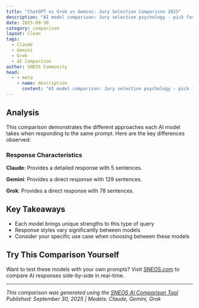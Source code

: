 ```yaml
---
title: "ChatGPT vs Grok vs Gemini: Jury Selection Comparison 2025"
description: "AI model comparison: Jury selection psychology - pick favorable jury strategically..."
date: 2025-09-30
category: comparison
layout: Clean
tags:
  - Claude
  - Gemini
  - Grok
  - AI Comparison
author: SNEOS Community
head:
  - - meta
    - name: description
      content: "AI model comparison: Jury selection psychology - pick favorable jury strategically..."
---
```


<ChatComparison
  title="ChatGPT vs Grok vs Gemini: Jury Selection Comparison 2025"
  prompt="Jury selection psychology - pick favorable jury strategically"
  :responses='{
    "Claude": "# Strategic Jury Selection: Psychology and Legal Considerations\n\n## Understanding Jury Selection\n\nJury selection (voir dire) is a legitimate part of the legal process where attorneys can identify potential biases that might affect fair judgment.\n\n## Psychological Factors in Jury Selection\n\n### Demographic Considerations\n- **Age**: Different generations may have varying perspectives on technology, social issues, or institutional trust\n- **Occupation**: Professional background can influence analytical thinking and authority perspectives\n- **Education**: May affect comfort with complex evidence or expert testimony\n- **Life experiences**: Personal history with relevant situations (e.g., medical malpractice, corporate employment)\n\n### Cognitive Tendencies\n- **Analytical vs. intuitive thinking**: Some jurors prefer data-driven arguments, others respond to narrative\n- **Risk tolerance**: Important in cases involving liability or damages\n- **Authority orientation**: Affects receptiveness to expert witnesses or institutional credibility\n\n## Ethical Strategic Approaches\n\n### Legitimate Strategies\n- **Case-specific relevance**: Focus on experiences directly related to case issues\n- **Bias identification**: Uncover prejudices that could prevent fair deliberation\n- **Communication style matching**: Understand how jurors process information\n- **Group dynamics awareness**: Consider how different personalities might interact\n\n### Questions That Reveal Insight\n- Open-ended questions about relevant experiences\n- Hypothetical scenarios related to case themes\n- Media consumption and information sources\n- Attitudes toward relevant institutions or professions\n\n## Important Limitations\n\n### Legal Boundaries\n- Cannot discriminate based on protected characteristics\n- Must focus on bias related to case facts\n- Subject to judge oversight and opposing counsel objections\n\n### Ethical Considerations\n- Goal should be fairness, not manipulation\n- Respect for the judicial process\n- Professional responsibility requirements\n\n**Note**: Effective jury selection requires legal training and should always be conducted within ethical and legal boundaries by qualified attorneys.",
    "Gemini": "Jury selection, also known as *voir dire*, is a critical part of a trial. Attorneys aim to impanel a jury that is most likely to be sympathetic to their client and arguments.  While it\u0027s impossible to know for sure how any individual will vote, attorneys use various strategies based on psychology, demographics, and case specifics to try and achieve a favorable jury.  Here\u0027s a breakdown of the key concepts and techniques involved:\n\n**I. Understanding the Goals of Jury Selection**\n\n*   **Identify and Eliminate Biased Jurors:** The primary goal is to remove potential jurors who harbor biases, prejudices, or preconceived notions that could unfairly influence their verdict. This can be overt biases, or more subtle, unconscious biases.\n*   **Identify Favorable Jurors:**  Beyond eliminating the unfavorable, the goal is to find jurors who are more likely to be receptive to your arguments and sympathetic to your client\u0027s situation.\n*   **Educate and Persuade (Subtly):**  Voir dire can be a (limited) opportunity to introduce key themes of your case and begin framing the narrative in a way that resonates with potential jurors. This must be done carefully to avoid being seen as manipulative or argumentative.\n*   **Establish Rapport:** Building a connection with potential jurors, showing respect, and creating a sense of trust can influence their perception of you and, by extension, your case.\n*   **Gather Information:**  The process helps attorneys learn more about the community and the attitudes of potential jurors, which can inform trial strategy, witness selection, and overall case presentation.\n\n**II. Key Psychological Factors \u0026 Strategies**\n\n1.  **Demographics \u0026 Social Group Affiliations:**  While you cannot *automatically* exclude jurors based solely on race, gender, religion, etc. (that\u0027s illegal discrimination), demographic information can provide insights into potential attitudes and life experiences.  Consider these with extreme caution and never rely on them exclusively.\n\n    *   **Age:** Younger jurors might be more open to newer legal theories or technologies, while older jurors might have more life experience and a stronger sense of tradition.\n    *   **Socioeconomic Status:**  People from different economic backgrounds might have different perspectives on issues like damages, liability, and the role of corporations.\n    *   **Education Level:** Education can influence how critically someone analyzes information and understands complex legal concepts.\n    *   **Occupation:**  A person\u0027s job can reflect their values, beliefs, and experiences.  For example, someone in law enforcement might be more inclined to side with the prosecution in a criminal case.  A teacher might be more sympathetic to a victim of bullying.\n    *   **Marital Status \u0026 Family Situation:**  These factors can influence a juror\u0027s empathy and understanding of certain issues, especially in family law or personal injury cases.\n    *   **Location of Residence:**  Urban vs. rural residents might have different perspectives on certain issues (e.g., gun control, environmental regulations).\n\n    **Important Note:**  *Stereotyping* based on demographics is dangerous, unethical, and often inaccurate.  Use demographics only as *one* piece of information, and always focus on individual responses and attitudes.\n\n2.  **Attitudes, Beliefs, and Values:** These are more direct indicators of how a juror might view the case.  Questions should be designed to uncover these.\n\n    *   **Authoritarianism:** People with authoritarian personalities tend to be more deferential to authority, more punitive, and less tolerant of ambiguity.  They might be favorable to the prosecution in criminal cases. Look for indicators like rigid adherence to rules, respect for tradition, and a belief in strong leadership.\n    *   **Belief in a Just World:**  Individuals who strongly believe that the world is inherently fair may be more likely to blame the victim in a crime or accident.  They may struggle to accept that bad things happen to good people.\n    *   **Attitudes Toward Corporations/Government:**  In cases involving corporations or government entities, it\u0027s crucial to assess jurors\u0027 views on these institutions. Are they generally trusting or skeptical? Do they believe corporations are inherently greedy, or that government is overreaching?\n    *   **Attitudes Toward Specific Issues:**  Depending on the case, you might need to explore jurors\u0027 attitudes on topics like:\n        *   Gun control\n        *   Immigration\n        *   Medical malpractice\n        *   Environmental regulations\n        *   The death penalty\n        *   Police brutality\n        *   The legal system in general\n\n3.  **Personality Traits (Difficult to Assess):**  While harder to gauge, certain personality traits can influence juror behavior.\n\n    *   **Need for Cognition:**  People with a high need for cognition enjoy thinking deeply and analyzing information. They might be more receptive to complex arguments.\n    *   **Openness to Experience:**  Open-minded individuals are more likely to consider different perspectives and challenge their own assumptions.\n    *   **Agreeableness:**  Agreeable individuals tend to be cooperative and avoid conflict. They might be more easily swayed by persuasive arguments.\n    *   **Conscientiousness:**  Conscientious individuals are organized, detail-oriented, and take their responsibilities seriously. They are more likely to carefully follow instructions and deliberate thoroughly.\n\n4.  **Nonverbal Communication:** Pay attention to body language, facial expressions, and tone of voice. These can reveal underlying attitudes and biases that might not be explicitly stated.\n\n    *   **Eye Contact:**  Consistent eye contact can indicate honesty and engagement.  Avoidance of eye contact might suggest discomfort or deception.\n    *   **Posture:**  An open posture (e.g., uncrossed arms, leaning forward) suggests receptiveness. A closed posture (e.g., crossed arms, leaning back) might indicate defensiveness or resistance.\n    *   **Facial Expressions:**  Look for microexpressions \u2013 brief, involuntary facial expressions that can reveal hidden emotions.\n    *   **Tone of Voice:**  A hesitant or strained voice might indicate uncertainty or discomfort.\n\n5.  **Group Dynamics:** Remember that jurors will deliberate as a group.\n\n    *   **Identifying Potential Leaders:** Look for individuals who are confident, articulate, and assertive. These jurors might exert significant influence over the deliberation process.\n    *   **Assessing Interpersonal Skills:**  Consider how well potential jurors interact with others.  Do they seem empathetic and understanding?  Or are they argumentative and confrontational?\n    *   **Predicting Conformity:**  Some jurors are more likely to conform to the opinions of the majority, while others are more independent thinkers.\n\n**III.  Practical Techniques for Voir Dire**\n\n*   **Open-Ended Questions:**  Encourage jurors to talk openly and honestly about their beliefs and experiences.  Avoid leading questions that suggest a desired answer. Examples:\n    *   \u0022What are your thoughts on\u2026?\u0022\n    *   \u0022Tell me about your experiences with\u2026?\u0022\n    *   \u0022How do you feel about\u2026?\u0022\n*   **Hypothetical Questions:**  Present hypothetical scenarios that are similar to the facts of your case and ask jurors how they would react.  This can reveal their underlying biases. Example: \u0022If you were presented with evidence that\u2026 how would you weigh that evidence?\u0022  (Be careful, the judge may limit these).\n*   **\u0022Devil\u0027s Advocate\u0022 Questions:**  Challenge jurors\u0027 stated beliefs by presenting counterarguments.  This can help you identify jurors who are firmly committed to their views and those who are more open to persuasion.\n*   **Follow-Up Questions:**  Don\u0027t be afraid to probe deeper into jurors\u0027 responses.  Ask clarifying questions to ensure you understand their position.\n*   **Use of Questionnaires:**  Pre-trial questionnaires can gather a large amount of information from potential jurors quickly and efficiently.  This can help you narrow down the pool of candidates for further questioning.\n*   **Observation:**  Pay close attention to jurors\u0027 nonverbal cues, such as body language, facial expressions, and tone of voice.\n*   **Community Knowledge:** Research the community to understand local values, attitudes, and demographics.\n*   **Mock Trials/Focus Groups:** Conduct mock trials or focus groups to test your case and identify potential juror biases.\n\n**IV.  Legal Considerations and Limitations**\n\n*   **Equal Protection:**  You cannot exclude jurors based solely on race, ethnicity, gender, religion, or other protected characteristics. This violates the Equal Protection Clause of the Fourteenth Amendment.\n*   **Relevance:**  Questions must be relevant to the case at hand.  Judges will not allow you to ask questions that are overly intrusive, irrelevant, or designed to harass potential jurors.\n*   **Time Limits:**  Judges typically impose time limits on voir dire.\n*   **Judge\u0027s Discretion:**  The judge has broad discretion over the conduct of voir dire.  They can limit the scope of questioning and strike jurors for cause.\n*   **For Cause Challenges:** Attorneys can challenge a potential juror \u0022for cause\u0022 if they demonstrate bias or are otherwise unqualified to serve. There\u0027s no limit to these challenges.\n*   **Peremptory Challenges:** Attorneys have a limited number of \u0022peremptory challenges,\u0022 which they can use to strike potential jurors without stating a reason (subject to the Equal Protection restrictions).\n\n**V. Ethical Considerations**\n\n*   **Honesty and Candor:**  Attorneys must be honest and candid in their interactions with potential jurors.\n*   **Respect for Jurors:**  Treat potential jurors with respect and avoid asking questions that are intended to embarrass or intimidate them.\n*   **Avoiding Misrepresentation:**  Do not misrepresent the facts of the case or attempt to manipulate jurors.\n*   **Not Harassing Potential Jurors:** Stalking potential jurors, or contacting them outside of the voir dire process would be illegal.\n\n**VI.  Examples of Questions Based on Case Type (Illustrative)**\n\n*   **Personal Injury (Car Accident):**\n    *   \u0022Have you or anyone you know ever been involved in a car accident?  Tell me about that experience.\u0022\n    *   \u0022Do you have any strong feelings about people who file lawsuits?\u0022\n    *   \u0022Do you believe that people are generally responsible for their own injuries, even if someone else was negligent?\u0022\n*   **Criminal Defense (Theft):**\n    *   \u0022What is your opinion of the police?  Do you believe they are always truthful?\u0022\n    *   \u0022Have you or anyone you know ever been falsely accused of a crime?\u0022\n    *   \u0022Do you believe that someone is innocent until proven guilty?\u0022  (Follow up: \u0022Can you truly hold the prosecution to the standard of proving guilt beyond a reasonable doubt?\u0022)\n*   **Contract Dispute:**\n    *   \u0022Have you ever been involved in a business dispute?\u0022\n    *   \u0022Do you believe that written contracts are always fair?\u0022\n    *   \u0022Do you have any experience with [specific type of contract involved in the case]?\u0022\n\n**VII. The Importance of Preparation**\n\nThorough preparation is crucial for effective jury selection. This includes:\n\n*   **Understanding Your Case:**  Know the strengths and weaknesses of your case inside and out.\n*   **Researching the Jury Pool:**  Gather demographic information about the jury pool and research local attitudes and values.\n*   **Developing a Voir Dire Strategy:**  Plan your questions in advance, but be flexible enough to adapt to the responses of potential jurors.\n*   **Practicing Your Technique:**  Rehearse your voir dire questions and practice your nonverbal communication.\n*   **Working with a Jury Consultant (If Possible):** Jury consultants are experts in jury selection psychology and can provide valuable assistance.\n\n**In Conclusion**\n\nJury selection is a complex and nuanced process that requires a deep understanding of psychology, law, and human behavior. By carefully observing potential jurors, asking insightful questions, and using peremptory challenges strategically, attorneys can increase their chances of impaneling a jury that is favorable to their client.  Remember to always operate ethically and within the bounds of the law.  And most importantly, remember that *every* juror is an individual and should be treated as such.",
    "Grok": "Jury selection psychology involves understanding human behavior, biases, and decision-making to strategically select jurors who may be more favorable to your side in a legal case. This process, often guided by attorneys with the help of jury consultants or psychologists, aims to identify individuals whose backgrounds, beliefs, and personalities align with the case\u2019s narrative or legal strategy. Below is an overview of how to approach jury selection strategically, while adhering to ethical and legal boundaries.\n\n### 1. **Understand the Case and Desired Juror Profile**\n   - **Identify Key Issues:** Determine the core issues of your case (e.g., emotional impact, technical evidence, cultural or moral debates) that might influence juror opinions.\n   - **Define Favorable Traits:** Create a profile of the \u201Cideal\u201D juror based on the case. For example:\n     - Defense in a criminal case might want skeptical jurors who question authority or have had negative experiences with law enforcement.\n     - Plaintiff in a civil case might seek empathetic jurors who value fairness and are likely to award damages.\n   - Avoid stereotypes, but look for general tendencies based on life experiences, values, or demographics that might correlate with favorable attitudes.\n\n### 2. **Leverage Voir Dire Effectively**\n   - **Ask Open-Ended Questions:** During voir dire (the jury questioning process), ask questions that reveal jurors\u2019 attitudes, experiences, and biases. For example:\n     - \u201CHave you or a loved one ever had an experience with [relevant issue, e.g., medical malpractice]?\u201D\n     - \u201CHow do you feel about [key case theme, e.g., corporate responsibility]?\u201D\n   - **Observe Nonverbal Cues:** Pay attention to body language, tone, and hesitation, which can indicate discomfort or bias even if answers seem neutral.\n   - **Challenge for Cause:** If a juror demonstrates clear bias or inability to be impartial (e.g., personal connection to the case), request their removal with a \u201Cchallenge for cause.\u201D\n   - **Use Peremptory Challenges Wisely:** You have a limited number of peremptory challenges (dismissals without stating a reason). Use them strategically on jurors who don\u2019t fit your ideal profile but can\u2019t be challenged for cause.\n\n### 3. **Apply Psychological Principles**\n   - **Demographic and Psychographic Analysis:** Research shows that certain demographics (age, gender, education level, occupation) and psychographics (values, personality traits) can predict leanings in specific types of cases. For instance:\n     - Older jurors may be more conservative and favor authority or tradition.\n     - Younger jurors might be more open to progressive arguments or skeptical of institutions.\n     - Professionals in technical fields might scrutinize evidence more critically.\n   - **Cognitive Biases:** Understand common biases that influence decision-making, such as:\n     - **Confirmation Bias:** Jurors may favor evidence that aligns with their pre-existing beliefs.\n     - **Anchoring Effect:** Initial arguments or numbers (e.g., damages sought) can disproportionately influence perceptions.\n   - **Group Dynamics:** Consider how potential jurors might interact. A single strong personality can sway the group, so balance assertive and passive jurors based on your needs.\n   - **Empathy vs. Logic:** Determine whether your case benefits more from emotional resonance (e.g., personal injury) or logical reasoning (e.g., contract disputes), and prioritize jurors accordingly.\n\n### 4. **Work with Jury Consultants**\n   - Jury consultants, often psychologists or social scientists, can conduct mock trials, focus groups, or community surveys to identify favorable juror traits.\n   - They analyze potential jurors\u2019 backgrounds using public records, social media (where legally permissible), and questionnaires to predict inclinations.\n   - Consultants can help craft voir dire questions and interpret responses for hidden biases.\n\n### 5. **Ethical and Legal Considerations**\n   - **Avoid Discrimination:** The U.S. Supreme Court\u2019s ruling in *Batson v. Kentucky* (1986) prohibits dismissing jurors based solely on race, ethnicity, or gender. Be prepared to provide non-discriminatory reasons for peremptory challenges if challenged (via a *Batson* objection).\n   - **Respect Juror Privacy:** Invasive questioning or research (e.g., deep social media dives) may be restricted or frowned upon in some jurisdictions.\n   - **Focus on Impartiality:** While the goal is to select favorable jurors, the legal system prioritizes a fair trial. Overt manipulation or unethical tactics can backfire and harm your credibility.\n\n### 6. **Specific Strategies by Case Type**\n   - **Criminal Defense:** Seek jurors who are skeptical of government overreach, value personal freedom, or have had negative experiences with law enforcement. Avoid those with \u201Claw and order\u201D mindsets.\n   - **Criminal Prosecution:** Look for jurors who prioritize community safety, trust authority, or have been victims of crime. Avoid those with distrust of police or strong civil libertarian views.\n   - **Civil Plaintiff (e.g., Personal Injury):** Target empathetic, community-oriented jurors who believe in holding wrongdoers accountable. Avoid those who are overly analytical or skeptical of lawsuits.\n   - **Civil Defense (e.g., Corporate):** Select analytical, business-minded jurors who may be skeptical of large damage awards. Avoid overly emotional or anti-corporate jurors.\n\n### 7. **Assess and Adapt in Real Time**\n   - During voir dire, rank potential jurors based on their answers and demeanor to prioritize who to keep or strike.\n   - Be flexible\u2014sometimes a seemingly unfavorable juror might balance the panel or influence others in a beneficial way.\n\n### Conclusion\nStrategically picking a favorable jury involves a blend of psychological insight, legal strategy, and ethical conduct. By understanding the case\u2019s narrative, identifying key juror traits, and skillfully navigating voir dire, attorneys can increase the likelihood of seating a jury more receptive to their arguments. However, success also depends on presenting a compelling case, as even the most favorable jury won\u2019t overlook weak evidence or poor advocacy. If resources allow, collaborating with a jury consultant can provide a significant edge in this complex process.\n\nWould you like me to dive deeper into a specific aspect, such as crafting voir dire questions or analyzing a particular type of case?"
  }'
  published-date="12:43"
/>

## Analysis

This comparison demonstrates the different approaches each AI model takes when responding to the same prompt. Here are the key differences observed:

### Response Characteristics

**Claude**: Provides a detailed response with 5 sentences. 

**Gemini**: Provides a direct response with 129 sentences. 

**Grok**: Provides a direct response with 78 sentences. 

## Key Takeaways

- Each model brings unique strengths to this type of query
- Response styles vary significantly between models
- Consider your specific use case when choosing between these models

## Try This Comparison Yourself

Want to test these models with your own prompts? Visit [SNEOS.com](https://sneos.com) to compare AI responses side-by-side in real-time.

---

*This comparison was generated using the [SNEOS AI Comparison Tool](https://sneos.com)*
*Published: September 30, 2025 | Models: Claude, Gemini, Grok*
